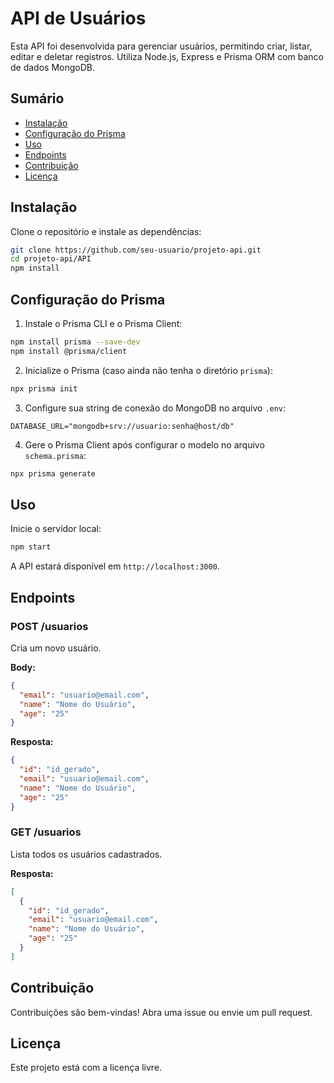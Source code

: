 # API de Usuários

Esta API foi desenvolvida para gerenciar usuários, permitindo criar, listar, editar e deletar registros. Utiliza Node.js, Express e Prisma ORM com banco de dados MongoDB.

## Sumário

- [Instalação](#instalação)
- [Configuração do Prisma](#configuração-do-prisma)
- [Uso](#uso)
- [Endpoints](#endpoints)
- [Contribuição](#contribuição)
- [Licença](#licença)

## Instalação

Clone o repositório e instale as dependências:

```bash
git clone https://github.com/seu-usuario/projeto-api.git
cd projeto-api/API
npm install
```

## Configuração do Prisma

1. Instale o Prisma CLI e o Prisma Client:

```bash
npm install prisma --save-dev
npm install @prisma/client
```

2. Inicialize o Prisma (caso ainda não tenha o diretório `prisma`):

```bash
npx prisma init
```

3. Configure sua string de conexão do MongoDB no arquivo `.env`:

```
DATABASE_URL="mongodb+srv://usuario:senha@host/db"
```

4. Gere o Prisma Client após configurar o modelo no arquivo `schema.prisma`:

```bash
npx prisma generate
```

## Uso

Inicie o servidor local:

```bash
npm start
```

A API estará disponível em `http://localhost:3000`.

## Endpoints

### POST /usuarios

Cria um novo usuário.

**Body:**
```json
{
  "email": "usuario@email.com",
  "name": "Nome do Usuário",
  "age": "25"
}
```

**Resposta:**
```json
{
  "id": "id_gerado",
  "email": "usuario@email.com",
  "name": "Nome do Usuário",
  "age": "25"
}
```

### GET /usuarios

Lista todos os usuários cadastrados.

**Resposta:**
```json
[
  {
    "id": "id_gerado",
    "email": "usuario@email.com",
    "name": "Nome do Usuário",
    "age": "25"
  }
]
```

## Contribuição

Contribuições são bem-vindas! Abra uma issue ou envie um pull request.

## Licença

Este projeto está com a licença livre.